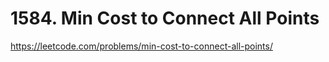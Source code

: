 # 1584. Min Cost to Connect All Points




https://leetcode.com/problems/min-cost-to-connect-all-points/